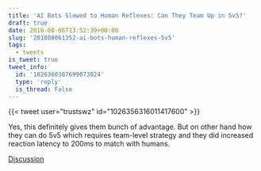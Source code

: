```yaml
---
title: 'AI Bots Slowed to Human Reflexes: Can They Team Up in 5v5?'
draft: true
date: 2018-08-06T13:52:39+00:00
slug: '201808061352-ai-bots-human-reflexes-5v5'
tags:
  - tweets
is_tweet: true
tweet_info:
  id: '1026360387699073024'
  type: 'reply'
  is_thread: False
---
```




{{< tweet user="trustswz" id="1026356316011417600" >}}

Yes, this definitely gives them bunch of advantage. But on other hand how they can do 5v5 which requires team-level strategy and they did increased reaction latency to 200ms to match with humans.

[Discussion](https://x.com/sytelus/status/1026360387699073024)
